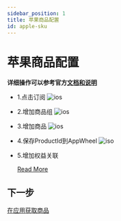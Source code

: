 ```yaml
---
sidebar_position: 1
title: 苹果商品配置
id: apple-sku
---
```


# 苹果商品配置

**详细操作可以参考官方[文档和说明](https://help.apple.com/app-store-connect/#/devae49fb316)**

- 1.点击订阅
  ![ios](/img/tutorial/iossku1.png)
- 2.增加商品组
  ![ios](/img/tutorial/iossku2.png)
- 3.增加商品
  ![ios](/img/tutorial/iossku3.png)
- 4.保存ProductId到AppWheel
  ![iso](/img/stripePayments/create_sku.png)
- 5.增加权益关联

  [Read More](/ProjectsAndApps/Entitlements/)

## 下一步

[在应用获取商品](/DisplayingProducts/iOS)